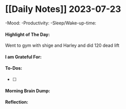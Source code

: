 # [[Daily Notes]] 2023-07-23

-Mood: 
-Productivity: 
-Sleep/Wake-up-time: 

#### Highlight of The Day: 
Went to gym with shige and Harley and did 120 dead lift

#### I am Grateful For: 


#### To-Dos:
- [ ] 

#### Morning Brain Dump:


#### Reflection:
